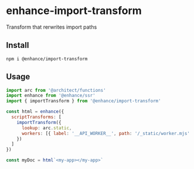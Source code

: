 # enhance-import-transform
Transform that rerwrites import paths

## Install
`npm i @enhance/import-transform`

## Usage
```js
import arc from '@architect/functions'
import enhance from '@enhance/ssr'
import { importTransform } from '@enhance/import-transform'

const html = enhance({
  scriptTransforms: [
    importTransform({
      lookup: arc.static,
      workers: [{ label: '__API_WORKER__', path: '/_static/worker.mjs' }]
    })
  ]
})

const myDoc = html`<my-app></my-app>`
```